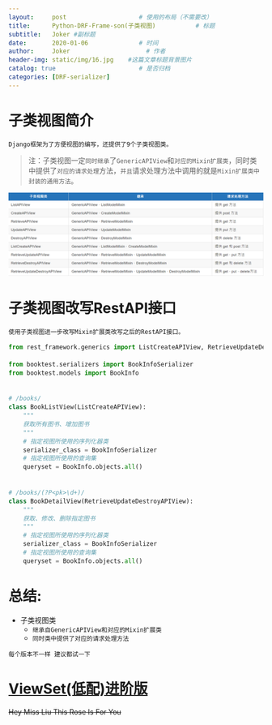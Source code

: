 ```yaml
---
layout:     post                    # 使用的布局（不需要改）
title:      Python-DRF-Frame-son(子类视图)           # 标题 
subtitle:   Joker #副标题
date:       2020-01-06              # 时间
author:     Joker                     # 作者
header-img: static/img/16.jpg    #这篇文章标题背景图片
catalog: true                       # 是否归档
categories: [DRF-serializer]
---
```


# 子类视图简介

`Django框架为了方便视图的编写，还提供了9个子类视图类。`

> 注：子类视图一定`同时继承`了`GenericAPIView`和`对应的Mixin扩展类`，同时类中提供了`对应的请求处理`方法，`并且`请求处理方法中调用的就是`Mixin扩展类中封装的通用方法`。

![view-son](/static/img/views-son-1.png)

# 子类视图改写RestAPI接口

`使用子类视图进一步改写Mixin扩展类改写之后的RestAPI接口。`

```python
from rest_framework.generics import ListCreateAPIView, RetrieveUpdateDestroyAPIView

from booktest.serializers import BookInfoSerializer
from booktest.models import BookInfo


# /books/
class BookListView(ListCreateAPIView):
    """
    获取所有图书、增加图书
    """
    # 指定视图所使用的序列化器类
    serializer_class = BookInfoSerializer
    # 指定视图所使用的查询集
    queryset = BookInfo.objects.all()


# /books/(?P<pk>\d+)/
class BookDetailView(RetrieveUpdateDestroyAPIView):
    """
    获取、修改、删除指定图书
    """
    # 指定视图所使用的序列化器类
    serializer_class = BookInfoSerializer
    # 指定视图所使用的查询集
    queryset = BookInfo.objects.all()

```

# 总结:
   - 子类视图类
      - `继承自GenericAPIView和对应的Mixin扩展类`
      - `同时类中提供了对应的请求处理方法`

`每个版本不一样 建议都试一下`

# [ViewSet(低配)进阶版](https://joker-j-o.github.io/serializer/2020/01/07/01DRF-ViewSet(%E4%BD%8E%E9%85%8D%E7%89%88%E8%A7%86%E5%9B%BE%E9%9B%86).html)


~~Hey Miss Liu This Rose Is For You~~